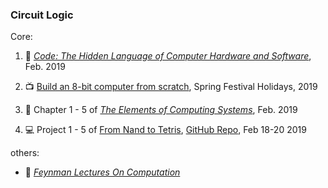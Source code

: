 ### Circuit Logic

Core:

1. :book: _[Code: The Hidden Language of Computer Hardware and Software](https://www.amazon.com/Code-Language-Computer-Hardware-Software/dp/0735611319)_, Feb. 2019

2. :tv: [Build an 8-bit computer from scratch](https://www.youtube.com/watch?v=HyznrdDSSGM&list=PLowKtXNTBypGqImE405J2565dvjafglHU), Spring Festival Holidays, 2019

3. :book: Chapter 1 - 5 of _[The Elements of Computing Systems](https://www.amazon.com/Elements-Computing-Systems-Building-Principles/dp/0262640686/ref=ed_oe_p)_, Feb. 2019

4. :computer: Project 1 - 5 of [From Nand to Tetris](https://www.nand2tetris.org/course), [GitHub Repo](), Feb 18-20 2019

others:

- :book: _[Feynman Lectures On Computation](https://www.amazon.com/Feynman-Lectures-Computation-Frontiers-Physics/dp/0738202967)_
